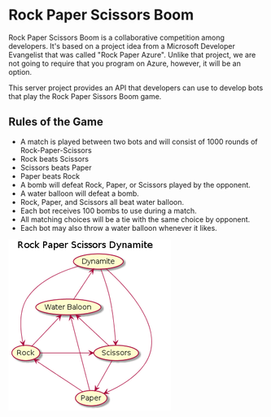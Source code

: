# Rock Paper Scissors Boom

Rock Paper Scissors Boom is a collaborative competition among developers. It's based on a project idea from a Microsoft Developer Evangelist that was called "Rock Paper Azure". Unlike that project, we are not going to require that you program on Azure, however, it will be an option.

This server project provides an API that developers can use to develop bots that play the Rock Paper Sissors Boom game.

## Rules of the Game

 * A match is played between two bots and will consist of 1000 rounds of Rock-Paper-Scissors
 * Rock beats Scissors
 * Scissors beats Paper
 * Paper beats Rock
 * A bomb will defeat Rock, Paper, or Scissors played by the opponent.
 * A water balloon will defeat a bomb.
 * Rock, Paper, and Scissors all beat water balloon.
 * Each bot receives 100 bombs to use during a match.
 * All matching choices will be a tie with the same choice by opponent.
 * Each bot may also throw a water balloon whenever it likes.

![game uml](docs/game_diagram.png)